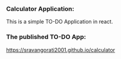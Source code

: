 ### Calculator Application:
 This is a simple TO-DO Application in react.
 
 ### The published TO-DO App:
https://sravangorati2001.github.io/calculator


